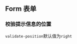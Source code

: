 <div class="demo-header">
<p class="overviewicon">
  <span class="wapi-business-slider"/>
</p>

## Form 表单

<mobile-uxlink widget-name="Form"></mobile-uxlink>
</div>

### 校验提示信息的位置

`validate-position`默认值为`right`

<mobile-view link="form/validate-position"></mobile-view>

<br>
